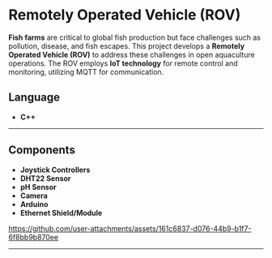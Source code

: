 # **Remotely Operated Vehicle (ROV)**

**Fish farms** are critical to global fish production but face challenges such as pollution, disease, and fish escapes. This project develops a **Remotely Operated Vehicle (ROV)** to address these challenges in open aquaculture operations. The ROV employs **IoT technology** for remote control and monitoring, utilizing MQTT for communication.

## **Language**
- **C++**
---
## **Components**

- **Joystick Controllers**
- **DHT22 Sensor**
- **pH Sensor**
- **Camera**
- **Arduino**
- **Ethernet Shield/Module**

https://github.com/user-attachments/assets/161c6837-d076-44b9-b1f7-6f8bb9b870ee

---

